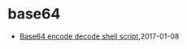 # base64
* [Base64 encode decode shell script](/2017/2017-01-08-base64-encode-decode-shell),2017-01-08
